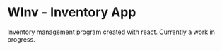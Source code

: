 # WInv - Inventory App

Inventory management program created with react.
Currently a work in progress.
